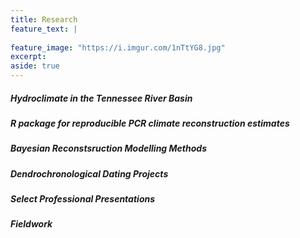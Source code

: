 ```yaml
---
title: Research
feature_text: |
  
feature_image: "https://i.imgur.com/1nTtYG8.jpg"
excerpt: 
aside: true
---
```


##### Hydroclimate in the Tennessee River Basin


##### R package for reproducible PCR climate reconstruction estimates


##### Bayesian Reconstsruction Modelling Methods


##### Dendrochronological Dating Projects


##### Select Professional Presentations


##### Fieldwork